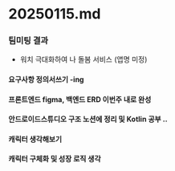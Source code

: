 # 20250115.md

### 팀미팅 결과
- 워치 극대화하여 나 돌봄 서비스 (앱명 미정)

#### 요구사항 정의서쓰기 -ing
#### 프론트엔드 figma, 백엔드 ERD 이번주 내로 완성
#### 안드로이드스튜디오 구조 노션에 정리 및 Kotlin 공부 .. 
#### 캐릭터 생각해보기
#### 캐릭터 구체화 및 성장 로직 생각 